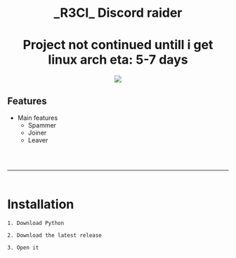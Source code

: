 <h1 align="center">
  _R3CI_ Discord raider
</h1>

<h1 align="center">
  Project not continued untill i get linux arch eta: 5-7 days
</h1>

<div align="center">
     <img  src="https://media.discordapp.net/attachments/1118198018362064926/1122835735209328660/attachment.gif ">
</div>

## Features
- Main features
  - Spammer
  - Joiner
  - Leaver
 
<hr  style="border-radius: 2%; margin-top: 60px; margin-bottom: 60px;"  noshade=""  size="20"  width="100%">
  
# Installation

```
1. Download Python
```

```
2. Download the latest release
```

```
3. Open it 
```
